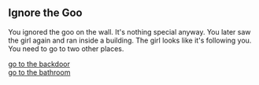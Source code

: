 ## Ignore the Goo

You ignored the goo on the wall. It's nothing special anyway. You later saw the girl again and ran inside a building. The girl looks like it's following you. You need to go to two other places.

[go to the backdoor](killed-young.md)  
[go to the bathroom](escape.md)
